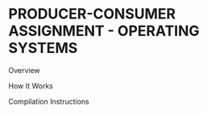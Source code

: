 # PRODUCER-CONSUMER ASSIGNMENT - OPERATING SYSTEMS 
Overview  


How It Works



Compilation Instructions 


